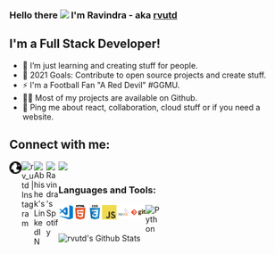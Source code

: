### Hello there <img src="https://media.giphy.com/media/hvRJCLFzcasrR4ia7z/giphy.gif" width="25px"> I'm Ravindra - aka [rvutd][website] 
## I'm a Full Stack Developer!
- 🌱 I’m just learning and creating stuff for people. 
- 🥅 2021 Goals: Contribute to open source projects and create stuff.
- ⚡ I'm a Football Fan "A Red Devil" #GGMU.
- 👨‍💻 Most of my projects are available on Github.
- 💬 Ping me about react, collaboration, cloud stuff or if you need a website. 

## Connect with me:

[<img align="left" alt="Github" width="22px" src="https://raw.githubusercontent.com/iconic/open-iconic/master/svg/globe.svg" />][website]

[<img align="left" alt="rv_utd | Instagram" width="22px" src="https://cdn.jsdelivr.net/npm/simple-icons@v3/icons/instagram.svg" />][instagram]

<a target="_blank" href="https://www.linkedin.com/in/rvutd/">
  <img align="left" alt="Abhishek's LinkedIN" width="22px" src="https://raw.githubusercontent.com/peterthehan/peterthehan/master/assets/linkedin.svg" />
</a>
<a href="https://open.spotify.com/user/e90fe4zsndbm6xoe2t7t8kogf?si=WaLKpwvWTle0btle2qPb6g">
  <img align="left" alt="Ravindra's Spotify" width="22px" src="https://raw.githubusercontent.com/peterthehan/peterthehan/master/assets/spotify.svg" />
</a>

![](https://visitor-badge.glitch.me/badge?page_id=rvutd.rvutd)

### Languages and Tools:

<img align="left" alt="Visual Studio Code" width="26px" src="https://raw.githubusercontent.com/github/explore/80688e429a7d4ef2fca1e82350fe8e3517d3494d/topics/visual-studio-code/visual-studio-code.png" />
<img align="left" alt="HTML5" width="26px" src="https://raw.githubusercontent.com/github/explore/80688e429a7d4ef2fca1e82350fe8e3517d3494d/topics/html/html.png" />
<img align="left" alt="CSS3" width="26px" src="https://raw.githubusercontent.com/github/explore/80688e429a7d4ef2fca1e82350fe8e3517d3494d/topics/css/css.png" />
<img align="left" alt="JavaScript" width="26px" src="https://raw.githubusercontent.com/github/explore/80688e429a7d4ef2fca1e82350fe8e3517d3494d/topics/javascript/javascript.png" />
<img align="left" alt="MySQL" width="26px" src="https://raw.githubusercontent.com/github/explore/80688e429a7d4ef2fca1e82350fe8e3517d3494d/topics/mysql/mysql.png" />
<img align="left" alt="Git" width="26px" src="https://raw.githubusercontent.com/github/explore/80688e429a7d4ef2fca1e82350fe8e3517d3494d/topics/git/git.png" />
<img align="left" alt="Python" width="26px" src="https://user-images.githubusercontent.com/65407916/90123936-38187980-dd7d-11ea-904d-68d91a47170f.jpg" />

<br />
<br />
<br />

<img align="left" alt="rvutd's Github Stats" src="https://github-readme-stats.vercel.app/api?username=rvutd&show_icons=true&hide_border=true&theme=tokyonight" />

[website]: https://github.com/rvutd
[instagram]: https://www.instagram.com/rv_utd/
